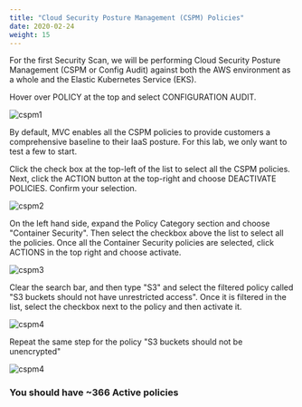 ```yaml
---
title: "Cloud Security Posture Management (CSPM) Policies"
date: 2020-02-24
weight: 15
---
```


For the first Security Scan, we will be performing Cloud Security Posture Management (CSPM or Config Audit) against both the AWS environment as a whole and the Elastic Kubernetes Service (EKS).

Hover over POLICY at the top and select CONFIGURATION AUDIT.

![cspm1](/images/mvcscan/cspmpolicy01.png?classes=border,shadow)

By default, MVC enables all the CSPM policies to provide customers a comprehensive baseline to their IaaS posture. For this lab, we only want to test a few to start.

Click the check box at the top-left of the list to select all the CSPM policies. Next, click the ACTION button at the top-right and choose DEACTIVATE POLICIES. Confirm your selection.

![cspm2](/images/mvcscan/cspmpolicy02.png?classes=border,shadow)

On the left hand side, expand the Policy Category section and choose "Container Security". Then select the checkbox above the list to select all the policies. Once all the Container Security policies are selected, click ACTIONS in the top right and choose activate.

![cspm3](/images/mvcscan/cspmpolicy05.png?classes=border,shadow)

Clear the search bar, and then type "S3" and select the filtered policy called "S3 buckets should not have unrestricted access". Once it is filtered in the list, select the checkbox next to the policy and then activate it.

![cspm4](/images/mvcscan/S3buckets.png?classes=border,shadow)

Repeat the same step for the policy "S3 buckets should not be unencrypted"

![cspm4](/images/mvcscan/S3unencrypted.png?classes=border,shadow)

### You should have ~366 Active policies ###
